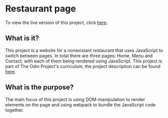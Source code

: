 # Restaurant page

To view the live version of this project, click [here](https://restaurant.niconap.dev/).

## What is it?
This project is a website for a nonexistant restaurant that uses JavaScript to switch between pages. In total there are three pages: Home, Menu and Contact, with each of them being rendered using JavaScript. This project is part of The Odin Project's curriculum, the project description can be found [here](https://www.theodinproject.com/lessons/node-path-javascript-restaurant-page).

## What is the purpose?
The main focus of this project is using DOM-manipulation to render elements on the page and using webpack to bundle the JavaScript code together. 
